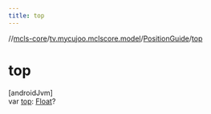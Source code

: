 ```yaml
---
title: top
---
```

//[mcls-core](../../../index.html)/[tv.mycujoo.mclscore.model](../index.html)/[PositionGuide](index.html)/[top](top.html)



# top



[androidJvm]\
var [top](top.html): [Float](https://kotlinlang.org/api/latest/jvm/stdlib/kotlin/-float/index.html)?




